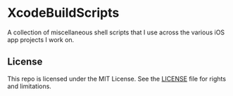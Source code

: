 # XcodeBuildScripts

A collection of miscellaneous shell scripts that I use across the various iOS app projects I work on.

## License

This repo is licensed under the MIT License. See the [LICENSE](LICENSE.md) file for rights and limitations.
